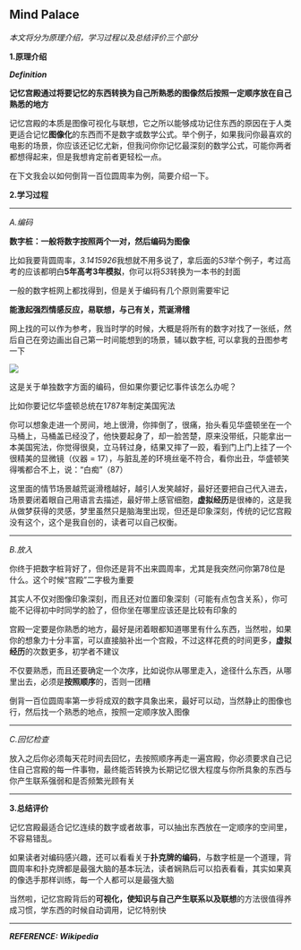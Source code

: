 ## Mind Palace

*本文将分为原理介绍，学习过程以及总结评价三个部分*

**1.原理介绍**


***Definition***

**记忆宫殿通过将要记忆的东西转换为自己所熟悉的图像然后按照一定顺序放在自己熟悉的地方**

记忆宫殿的本质是图像可视化与联想，它之所以能够成功记住东西的原因在于人类更适合记忆**图像化**的东西而不是数字或数学公式。举个例子，如果我问你最喜欢的电影的场景，你应该还记忆尤新，但我问你你记忆最深刻的数学公式，可能你两者都想得起来，但是我想肯定前者更轻松一点。

在下文我会以如何倒背一百位圆周率为例，简要介绍一下。

**2.学习过程**
***
*A.编码*

**数字桩：一般将数字按照两个一对，然后编码为图像**

比如我要背圆周率，*3.1415926*我想就不用多说了，拿后面的*53*举个例子，考过高考的应该都明白**5年高考3年模拟**，你可以将*53*转换为一本书的封面

一般的数字桩网上都找得到，但是关于编码有几个原则需要牢记

**能激起强烈情感反应，易联想，与己有关，荒诞滑稽**

网上找的可以作为参考，我当时学的时候，大概是将所有的数字对找了一张纸，然后自己在旁边画出自己第一时间能想到的场景，辅以数字桩,
可以拿我的丑图参考一下


![](https://github.com/sherlcok314159/learning-system/blob/main/Images/md/mind_palace.jpg)


这是关于单独数字方面的编码，但如果你要记忆事件该怎么办呢？

比如你要记忆华盛顿总统在1787年制定美国宪法

你可以想象走进一个房间，地上很滑，你摔倒了，很痛，抬头看见华盛顿坐在一个马桶上，马桶盖已经没了，他快要起身了，却一脸苦楚，原来没带纸，只能拿出一本美国宪法，你觉得很臭，立马转过身，结果又摔了一跤，看到门上门上挂了一个很精美的显微镜（仪器 = 17），与脏乱差的环境丝毫不符合，看你出丑，华盛顿笑得嘴都合不上，说：“白痴”（87）

这里面的情节场景越荒诞滑稽越好，越引人发笑越好，最好还要把自己代入进去，场景要闭着眼自己用语言去描述，最好带上感官细胞，**虚拟经历**是很棒的，这是我从做梦获得的灵感，梦里虽然只是脑海里出现，但还是印象深刻，传统的记忆宫殿没有这个，这个是我自创的，读者可以自己权衡。
***
*B.放入*

你终于把数字桩背好了，但你还是背不出来圆周率，尤其是我突然问你第78位是什么。这个时候“宫殿”二字极为重要

其实人不仅对图像印象深刻，而且还对位置印象深刻（可能有点包含关系），你可能不记得初中时同学的脸了，但你坐在哪里应该还是比较有印象的

宫殿一定要是你熟悉的地方，最好是闭着眼都知道哪里有什么东西，当然啦，如果你的想象力十分丰富，可以直接脑补出一个宫殿，不过这样花费的时间更多，**虚拟经历**的次数更多，初学者不建议

不仅要熟悉，而且还要确定一个次序，比如说你从哪里走入，途径什么东西，从哪里出去，必须是**按照顺序**的，否则一团糟

倒背一百位圆周率第一步将成双的数字具象出来，最好可以动，当然静止的图像也行，然后找一个熟悉的地点，按照一定顺序放入图像
***
*C.回忆检查*

放入之后你必须每天花时间去回忆，去按照顺序再走一遍宫殿，你必须要求自己记住自己宫殿的每一件事物，最终能否转换为长期记忆很大程度与你所具象的东西与你产生联系强弱和是否频繁光顾有关
***
**3.总结评价**

记忆宫殿最适合记忆连续的数字或者故事，可以抽出东西放在一定顺序的空间里，不容易错乱。

如果读者对编码感兴趣，还可以看看关于**扑克牌的编码**，与数字桩是一个道理，背圆周率和扑克牌都是最强大脑的基本玩法，读者娴熟后可以掐表看看，其实如果真的像选手那样训练，每一个人都可以是最强大脑

当然啦，记忆宫殿背后的**可视化，使知识与自己产生联系以及联想**的方法很值得养成习惯，学东西的时候自动调用，记忆特别快
***
***REFERENCE: Wikipedia***
 
